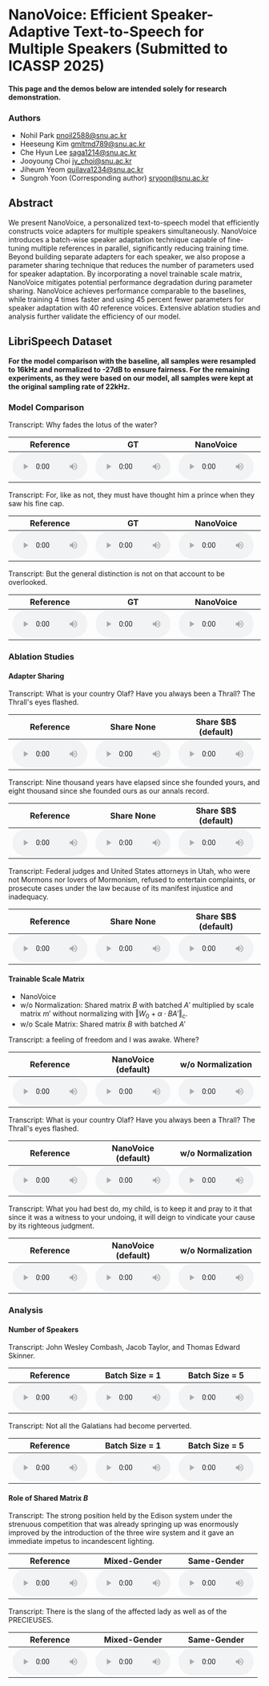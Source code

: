 # NanoVoice: Efficient Speaker-Adaptive Text-to-Speech for Multiple Speakers (Submitted to ICASSP 2025)

#### This page and the demos below are intended solely for research demonstration.

### Authors
- Nohil Park <a href="pnoil2588@snu.ac.kr">pnoil2588@snu.ac.kr</a>
- Heeseung Kim <a href="gmltmd789@snu.ac.kr">gmltmd789@snu.ac.kr</a>
- Che Hyun Lee <a href="saga1214@snu.ac.kr">saga1214@snu.ac.kr</a>
- Jooyoung Choi <a href="jy_choi@snu.ac.kr">jy_choi@snu.ac.kr</a>
- Jiheum Yeom <a href="quilava1234@snu.ac.kr">quilava1234@snu.ac.kr</a>
- Sungroh Yoon (Corresponding author) <a href="sryoon@snu.ac.kr">sryoon@snu.ac.kr</a>

## Abstract
We present NanoVoice, a personalized text-to-speech model that efficiently constructs voice adapters for multiple speakers simultaneously. NanoVoice introduces a batch-wise speaker adaptation technique capable of fine-tuning multiple references in parallel, significantly reducing training time. Beyond building separate adapters for each speaker, we also propose a parameter sharing technique that reduces the number of parameters used for speaker adaptation. By incorporating a novel trainable scale matrix, NanoVoice mitigates potential performance degradation during parameter sharing. NanoVoice achieves performance comparable to the baselines, while training 4 times faster and using 45 percent fewer parameters for speaker adaptation with 40 reference voices. Extensive ablation studies and analysis further validate the efficiency of our model.

## LibriSpeech Dataset
**For the model comparison with the baseline, all samples were resampled to 16kHz and normalized to -27dB to ensure fairness. For the remaining experiments, as they were based on our model, all samples were kept at the original sampling rate of 22kHz.**

### Model Comparison

Transcript: Why fades the lotus of the water?

<table>
	<thead>
		<tr>
			<th style="text-align: center">Reference</th>
			<th style="text-align: center">GT</th>
			<th style="text-align: center">NanoVoice</th>
			<th style="text-align: center">VoiceTailor</th>
			<th style="text-align: center">UnitSpeech</th>
			<th style="text-align: center">XTTS $v2$</th>
			<th style="text-align: center">CosyVoice</th>
		</tr>
	</thead>
	<tbody>
		<tr>
			<td style="text-align: center"><audio controls style="width: 150px;"><source src="wav/model_comparison/1_ref.wav" type="audio/wav"></audio></td>
			<td style="text-align: center"><audio controls style="width: 150px;"><source src="wav/model_comparison/1_gt.wav" type="audio/wav"></audio></td>
			<td style="text-align: center"><audio controls style="width: 150px;"><source src="wav/model_comparison/1_nanovoice.wav" type="audio/wav"></audio></td>
			<td style="text-align: center"><audio controls style="width: 150px;"><source src="wav/model_comparison/1_voicetailor.wav" type="audio/wav"></audio></td>
			<td style="text-align: center"><audio controls style="width: 150px;"><source src="wav/model_comparison/1_unitspeech.wav" type="audio/wav"></audio></td>
			<td style="text-align: center"><audio controls style="width: 150px;"><source src="wav/model_comparison/1_xtts.wav" type="audio/wav"></audio></td>
			<td style="text-align: center"><audio controls style="width: 150px;"><source src="wav/model_comparison/1_cosyvoice.wav" type="audio/wav"></audio></td>
		</tr>
	</tbody>
</table>

Transcript: For, like as not, they must have thought him a prince when they saw his fine cap.

<table>
	<thead>
		<tr>
			<th style="text-align: center">Reference</th>
			<th style="text-align: center">GT</th>
			<th style="text-align: center">NanoVoice</th>
			<th style="text-align: center">VoiceTailor</th>
			<th style="text-align: center">UnitSpeech</th>
			<th style="text-align: center">XTTS $v2$</th>
			<th style="text-align: center">CosyVoice</th>
		</tr>
	</thead>
	<tbody>
		<tr>
			<td style="text-align: center"><audio controls style="width: 150px;"><source src="wav/model_comparison/2_ref.wav" type="audio/wav"></audio></td>
			<td style="text-align: center"><audio controls style="width: 150px;"><source src="wav/model_comparison/2_gt.wav" type="audio/wav"></audio></td>
			<td style="text-align: center"><audio controls style="width: 150px;"><source src="wav/model_comparison/2_nanovoice.wav" type="audio/wav"></audio></td>
			<td style="text-align: center"><audio controls style="width: 150px;"><source src="wav/model_comparison/2_voicetailor.wav" type="audio/wav"></audio></td>
			<td style="text-align: center"><audio controls style="width: 150px;"><source src="wav/model_comparison/2_unitspeech.wav" type="audio/wav"></audio></td>
			<td style="text-align: center"><audio controls style="width: 150px;"><source src="wav/model_comparison/2_xtts.wav" type="audio/wav"></audio></td>
			<td style="text-align: center"><audio controls style="width: 150px;"><source src="wav/model_comparison/2_cosyvoice.wav" type="audio/wav"></audio></td>
		</tr>
	</tbody>
</table>

Transcript: But the general distinction is not on that account to be overlooked.

<table>
	<thead>
		<tr>
			<th style="text-align: center">Reference</th>
			<th style="text-align: center">GT</th>
			<th style="text-align: center">NanoVoice</th>
			<th style="text-align: center">VoiceTailor</th>
			<th style="text-align: center">UnitSpeech</th>
			<th style="text-align: center">XTTS $v2$</th>
			<th style="text-align: center">CosyVoice</th>
		</tr>
	</thead>
	<tbody>
		<tr>
			<td style="text-align: center"><audio controls style="width: 150px;"><source src="wav/model_comparison/3_ref.wav" type="audio/wav"></audio></td>
			<td style="text-align: center"><audio controls style="width: 150px;"><source src="wav/model_comparison/3_gt.wav" type="audio/wav"></audio></td>
			<td style="text-align: center"><audio controls style="width: 150px;"><source src="wav/model_comparison/3_nanovoice.wav" type="audio/wav"></audio></td>
			<td style="text-align: center"><audio controls style="width: 150px;"><source src="wav/model_comparison/3_voicetailor.wav" type="audio/wav"></audio></td>
			<td style="text-align: center"><audio controls style="width: 150px;"><source src="wav/model_comparison/3_unitspeech.wav" type="audio/wav"></audio></td>
			<td style="text-align: center"><audio controls style="width: 150px;"><source src="wav/model_comparison/3_xtts.wav" type="audio/wav"></audio></td>
			<td style="text-align: center"><audio controls style="width: 150px;"><source src="wav/model_comparison/3_cosyvoice.wav" type="audio/wav"></audio></td>
		</tr>
	</tbody>
</table>

### Ablation Studies

#### Adapter Sharing

Transcript: What is your country Olaf? Have you always been a Thrall? The Thrall's eyes flashed.

<table>
	<thead>
		<tr>
			<th style="text-align: center">Reference</th>
			<th style="text-align: center">Share None</th>
			<th style="text-align: center">Share $B$ <strong>(default)</strong></th>
			<th style="text-align: center">Share $A$</th>
			<th style="text-align: center">Share $B$, $A$</th>
		</tr>
	</thead>
	<tbody>
		<tr>
			<td style="text-align: center"><audio controls style="width: 150px;"><source src="wav/ablation_share/1_ref.wav" type="audio/wav"></audio></td>
			<td style="text-align: center"><audio controls style="width: 150px;"><source src="wav/ablation_share/1_batch-wise.flac" type="audio/flac"></audio></td>
			<td style="text-align: center"><audio controls style="width: 150px;"><source src="wav/ablation_share/1_shareB.flac" type="audio/flac"></audio></td>
			<td style="text-align: center"><audio controls style="width: 150px;"><source src="wav/ablation_share/1_shareA.flac" type="audio/flac"></audio></td>
			<td style="text-align: center"><audio controls style="width: 150px;"><source src="wav/ablation_share/1_shareBA.flac" type="audio/flac"></audio></td>			
		</tr>
	</tbody>
</table>

Transcript: Nine thousand years have elapsed since she founded yours, and eight thousand since she founded ours as our annals record.

<table>
	<thead>
		<tr>
			<th style="text-align: center">Reference</th>
			<th style="text-align: center">Share None</th>
			<th style="text-align: center">Share $B$ <strong>(default)</strong></th>
			<th style="text-align: center">Share $A$</th>
			<th style="text-align: center">Share $B$, $A$</th>
		</tr>
	</thead>
	<tbody>
		<tr>
			<td style="text-align: center"><audio controls style="width: 150px;"><source src="wav/ablation_share/2_ref.wav" type="audio/wav"></audio></td>
			<td style="text-align: center"><audio controls style="width: 150px;"><source src="wav/ablation_share/2_batch-wise.flac" type="audio/flac"></audio></td>
			<td style="text-align: center"><audio controls style="width: 150px;"><source src="wav/ablation_share/2_shareB.flac" type="audio/flac"></audio></td>
			<td style="text-align: center"><audio controls style="width: 150px;"><source src="wav/ablation_share/2_shareA.flac" type="audio/flac"></audio></td>
			<td style="text-align: center"><audio controls style="width: 150px;"><source src="wav/ablation_share/2_shareBA.flac" type="audio/flac"></audio></td>			
		</tr>
	</tbody>
</table>

Transcript: Federal judges and United States attorneys in Utah, who were not Mormons nor lovers of Mormonism, refused to entertain complaints, or prosecute cases under the law because of its manifest injustice and inadequacy.

<table>
	<thead>
		<tr>
			<th style="text-align: center">Reference</th>
			<th style="text-align: center">Share None</th>
			<th style="text-align: center">Share $B$ <strong>(default)</strong></th>
			<th style="text-align: center">Share $A$</th>
			<th style="text-align: center">Share $B$, $A$</th>
		</tr>
	</thead>
	<tbody>
		<tr>
			<td style="text-align: center"><audio controls style="width: 150px;"><source src="wav/ablation_share/3_ref.wav" type="audio/wav"></audio></td>
			<td style="text-align: center"><audio controls style="width: 150px;"><source src="wav/ablation_share/3_batch-wise.flac" type="audio/flac"></audio></td>
			<td style="text-align: center"><audio controls style="width: 150px;"><source src="wav/ablation_share/3_shareB.flac" type="audio/flac"></audio></td>
			<td style="text-align: center"><audio controls style="width: 150px;"><source src="wav/ablation_share/3_shareA.flac" type="audio/flac"></audio></td>
			<td style="text-align: center"><audio controls style="width: 150px;"><source src="wav/ablation_share/3_shareBA.flac" type="audio/flac"></audio></td>			
		</tr>
	</tbody>
</table>

#### Trainable Scale Matrix

- NanoVoice
- w/o Normalization: Shared matrix $B$ with batched $A'$ multiplied by scale matrix $m'$ without normalizing with $\Vert W_0+\alpha\cdot BA'\Vert_c$.
- w/o Scale Matrix: Shared matrix $B$ with batched $A'$

Transcript: a feeling of freedom and I was awake. Where?

<table>
	<thead>
		<tr>
			<th style="text-align: center">Reference</th>
			<th style="text-align: center"><strong>NanoVoice (default)</strong></th>
			<th style="text-align: center">w/o Normalization</th>
			<th style="text-align: center">w/o Scale Matrix</th>
		</tr>
	</thead>
	<tbody>
		<tr>
			<td style="text-align: center"><audio controls style="width: 150px;"><source src="wav/ablation_scale/1_ref.wav" type="audio/wav"></audio></td>
			<td style="text-align: center"><audio controls style="width: 150px;"><source src="wav/ablation_scale/1_nanovoice.flac" type="audio/flac"></audio></td>
			<td style="text-align: center"><audio controls style="width: 150px;"><source src="wav/ablation_scale/1_no_normalization.flac" type="audio/flac"></audio></td>
			<td style="text-align: center"><audio controls style="width: 150px;"><source src="wav/ablation_scale/1_no_scale.flac" type="audio/flac"></audio></td>			
		</tr>
	</tbody>
</table>

Transcript: What is your country Olaf? Have you always been a Thrall? The Thrall's eyes flashed.

<table>
	<thead>
		<tr>
			<th style="text-align: center">Reference</th>
			<th style="text-align: center"><strong>NanoVoice (default)</strong></th>
			<th style="text-align: center">w/o Normalization</th>
			<th style="text-align: center">w/o Scale Matrix</th>
		</tr>
	</thead>
	<tbody>
		<tr>
			<td style="text-align: center"><audio controls style="width: 150px;"><source src="wav/ablation_scale/2_ref.wav" type="audio/wav"></audio></td>
			<td style="text-align: center"><audio controls style="width: 150px;"><source src="wav/ablation_scale/2_nanovoice.flac" type="audio/flac"></audio></td>
			<td style="text-align: center"><audio controls style="width: 150px;"><source src="wav/ablation_scale/2_no_normalization.flac" type="audio/flac"></audio></td>
			<td style="text-align: center"><audio controls style="width: 150px;"><source src="wav/ablation_scale/2_no_scale.flac" type="audio/flac"></audio></td>			
		</tr>
	</tbody>
</table>

Transcript: What you had best do, my child, is to keep it and pray to it that since it was a witness to your undoing, it will deign to vindicate your cause by its righteous judgment.

<table>
	<thead>
		<tr>
			<th style="text-align: center">Reference</th>
			<th style="text-align: center"><strong>NanoVoice (default)</strong></th>
			<th style="text-align: center">w/o Normalization</th>
			<th style="text-align: center">w/o Scale Matrix</th>
		</tr>
	</thead>
	<tbody>
		<tr>
			<td style="text-align: center"><audio controls style="width: 150px;"><source src="wav/ablation_scale/3_ref.wav" type="audio/wav"></audio></td>
			<td style="text-align: center"><audio controls style="width: 150px;"><source src="wav/ablation_scale/3_nanovoice.flac" type="audio/flac"></audio></td>
			<td style="text-align: center"><audio controls style="width: 150px;"><source src="wav/ablation_scale/3_no_normalization.flac" type="audio/flac"></audio></td>
			<td style="text-align: center"><audio controls style="width: 150px;"><source src="wav/ablation_scale/3_no_scale.flac" type="audio/flac"></audio></td>			
		</tr>
	</tbody>
</table>

### Analysis

#### Number of Speakers

Transcript: John Wesley Combash, Jacob Taylor, and Thomas Edward Skinner.

<table>
	<thead>
		<tr>
			<th style="text-align: center">Reference</th>
			<th style="text-align: center">Batch Size = 1</th>
			<th style="text-align: center">Batch Size = 5</th>
			<th style="text-align: center">Batch Size = 20</th>
			<th style="text-align: center">Batch Size = 40</th>
		</tr>
	</thead>
	<tbody>
		<tr>
			<td style="text-align: center"><audio controls style="width: 150px;"><source src="wav/analysis_batch_size/1_ref.wav" type="audio/wav"></audio></td>
			<td style="text-align: center"><audio controls style="width: 150px;"><source src="wav/analysis_batch_size/1_bs1.flac" type="audio/flac"></audio></td>
			<td style="text-align: center"><audio controls style="width: 150px;"><source src="wav/analysis_batch_size/1_bs5.flac" type="audio/flac"></audio></td>
			<td style="text-align: center"><audio controls style="width: 150px;"><source src="wav/analysis_batch_size/1_bs20.flac" type="audio/flac"></audio></td>
			<td style="text-align: center"><audio controls style="width: 150px;"><source src="wav/analysis_batch_size/1_bs40.flac" type="audio/flac"></audio></td>			
		</tr>
	</tbody>
</table>

Transcript: Not all the Galatians had become perverted.

<table>
	<thead>
		<tr>
			<th style="text-align: center">Reference</th>
			<th style="text-align: center">Batch Size = 1</th>
			<th style="text-align: center">Batch Size = 5</th>
			<th style="text-align: center">Batch Size = 20</th>
			<th style="text-align: center">Batch Size = 40</th>
		</tr>
	</thead>
	<tbody>
		<tr>
			<td style="text-align: center"><audio controls style="width: 150px;"><source src="wav/analysis_batch_size/2_ref.wav" type="audio/wav"></audio></td>
			<td style="text-align: center"><audio controls style="width: 150px;"><source src="wav/analysis_batch_size/2_bs1.flac" type="audio/flac"></audio></td>
			<td style="text-align: center"><audio controls style="width: 150px;"><source src="wav/analysis_batch_size/2_bs5.flac" type="audio/flac"></audio></td>
			<td style="text-align: center"><audio controls style="width: 150px;"><source src="wav/analysis_batch_size/2_bs20.flac" type="audio/flac"></audio></td>
			<td style="text-align: center"><audio controls style="width: 150px;"><source src="wav/analysis_batch_size/2_bs40.flac" type="audio/flac"></audio></td>			
		</tr>
	</tbody>
</table>

#### Role of Shared Matrix $B$

Transcript: The strong position held by the Edison system under the strenuous competition that was already springing up was enormously improved by the introduction of the three wire system and it gave an immediate impetus to incandescent lighting.

<table>
	<thead>
		<tr>
			<th style="text-align: center">Reference</th>
			<th style="text-align: center">Mixed-Gender</th>
			<th style="text-align: center">Same-Gender</th>
		</tr>
	</thead>
	<tbody>
		<tr>
			<td style="text-align: center"><audio controls style="width: 150px;"><source src="wav/analysis_gender/1_ref.wav" type="audio/wav"></audio></td>
			<td style="text-align: center"><audio controls style="width: 150px;"><source src="wav/analysis_gender/1_mix.flac" type="audio/flac"></audio></td>
			<td style="text-align: center"><audio controls style="width: 150px;"><source src="wav/analysis_gender/1_same.flac" type="audio/flac"></audio></td>
		</tr>
	</tbody>
</table>

Transcript: There is the slang of the affected lady as well as of the PRECIEUSES.

<table>
	<thead>
		<tr>
			<th style="text-align: center">Reference</th>
			<th style="text-align: center">Mixed-Gender</th>
			<th style="text-align: center">Same-Gender</th>
		</tr>
	</thead>
	<tbody>
		<tr>
			<td style="text-align: center"><audio controls style="width: 150px;"><source src="wav/analysis_gender/2_ref.wav" type="audio/wav"></audio></td>
			<td style="text-align: center"><audio controls style="width: 150px;"><source src="wav/analysis_gender/2_mix.flac" type="audio/flac"></audio></td>
			<td style="text-align: center"><audio controls style="width: 150px;"><source src="wav/analysis_gender/2_same.flac" type="audio/flac"></audio></td>
		</tr>
	</tbody>
</table>


